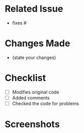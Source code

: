 # Related Issue
- fixes #

# Changes Made
- (state your changes)

# Checklist
- [ ] Modifies original code
- [ ] Added comments
- [ ] Checked the code for problems

# Screenshots

